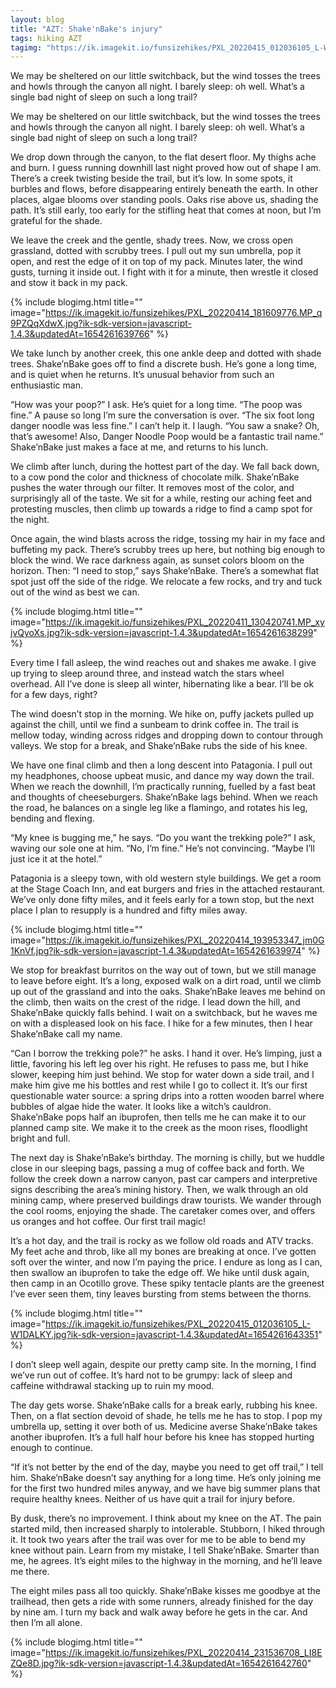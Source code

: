 ```yaml
---
layout: blog
title: "AZT: Shake'nBake's injury"
tags: hiking AZT
tagimg: "https://ik.imagekit.io/funsizehikes/PXL_20220415_012036105_L-W1DALKY.jpg?ik-sdk-version=javascript-1.4.3&updatedAt=1654261643351?tr=w-320"
---
```


We may be sheltered on our little switchback, but the wind tosses the trees and howls through the canyon all night. I barely sleep: oh well. What’s a single bad night of sleep on such a long trail?


We may be sheltered on our little switchback, but the wind tosses the trees and howls through the canyon all night. I barely sleep: oh well. What’s a single bad night of sleep on such a long trail?

We drop down through the canyon, to the flat desert floor. My thighs ache and burn. I guess running downhill last night proved how out of shape I am. There’s a creek twisting beside the trail, but it’s low. In some spots, it burbles and flows, before disappearing entirely beneath the earth. In other places, algae blooms over standing pools. Oaks rise above us, shading the path. It’s still early, too early for the stifling heat that comes at noon, but I’m grateful for the shade. 

We leave the creek and the gentle, shady trees. Now, we cross open grassland, dotted with scrubby trees. I pull out my sun umbrella, pop it open, and rest the edge of it on top of my pack. Minutes later, the wind gusts, turning it inside out. I fight with it for a minute, then wrestle it closed and stow it back in my pack. 

{% include blogimg.html
 title=""
 image="https://ik.imagekit.io/funsizehikes/PXL_20220414_181609776.MP_q9PZQqXdwX.jpg?ik-sdk-version=javascript-1.4.3&updatedAt=1654261639766"
%}

We take lunch by another creek, this one ankle deep and dotted with shade trees. Shake’nBake goes off to find a discrete bush. He’s gone a long time, and is quiet when he returns. It’s unusual behavior from such an enthusiastic man.

“How was your poop?” I ask.
He’s quiet for a long time. “The poop was fine.” A pause so long I’m sure the conversation is over. “The six foot long danger noodle was less fine.”
I can’t help it. I laugh. “You saw a snake? Oh, that’s awesome! Also, Danger Noodle Poop would be a fantastic trail name.”
Shake’nBake just makes a face at me, and returns to his lunch.

We climb after lunch, during the hottest part of the day. We fall back down, to a cow pond the color and thickness of chocolate milk. Shake’nBake pushes the water through our filter. It removes most of the color, and surprisingly all of the taste. We sit for a while, resting our aching feet and protesting muscles, then climb up towards a ridge to find a camp spot for the night.

Once again, the wind blasts across the ridge, tossing my hair in my face and buffeting my pack. There’s scrubby trees up here, but nothing big enough to block the wind. We race darkness again, as sunset colors bloom on the horizon. Then: “I need to stop,” says Shake’nBake. There’s a somewhat flat spot just off the side of the ridge. We relocate a few rocks, and try and tuck out of the wind as best we can.

{% include blogimg.html
 title=""
 image="https://ik.imagekit.io/funsizehikes/PXL_20220411_130420741.MP_xyjvQyoXs.jpg?ik-sdk-version=javascript-1.4.3&updatedAt=1654261638299"
%}

Every time I fall asleep, the wind reaches out and shakes me awake. I give up trying to sleep around three, and instead watch the stars wheel overhead. All I’ve done is sleep all winter, hibernating like a bear. I’ll be ok for a few days, right? 

The wind doesn’t stop in the morning. We hike on, puffy jackets pulled up against the chill, until we find a sunbeam to drink coffee in. The trail is mellow today, winding across ridges and dropping down to contour through valleys. We stop for a break, and Shake’nBake rubs the side of his knee.

We have one final climb and then a long descent into Patagonia. I pull out my headphones, choose upbeat music, and dance my way down the trail. When we reach the downhill, I’m practically running, fuelled by a fast beat and thoughts of cheeseburgers. Shake’nBake lags behind. When we reach the road, he balances on a single leg like a flamingo, and rotates his leg, bending and flexing. 

“My knee is bugging me,” he says.
“Do you want the trekking pole?” I ask, waving our sole one at him.
“No, I’m fine.” He’s not convincing. “Maybe I’ll just ice it at the hotel.”

Patagonia is a sleepy town, with old western style buildings. We get a room at the Stage Coach Inn, and eat burgers and fries in the attached restaurant. We’ve only done fifty miles, and it feels early for a town stop, but the next place I plan to resupply is a hundred and fifty miles away.

{% include blogimg.html
 title=""
 image="https://ik.imagekit.io/funsizehikes/PXL_20220414_193953347_jm0G1KnVf.jpg?ik-sdk-version=javascript-1.4.3&updatedAt=1654261639974"
%}

We stop for breakfast burritos on the way out of town, but we still manage to leave before eight. It’s a long, exposed walk on a dirt road, until we climb up out of the grassland and into the oaks. Shake’nBake leaves me behind on the climb, then waits on the crest of the ridge. I lead down the hill, and Shake’nBake quickly falls behind. I wait on a switchback, but he waves me on with a displeased look on his face. I hike for a few minutes, then I hear Shake’nBake call my name.

“Can I borrow the trekking pole?” he asks. I hand it over. He’s limping, just a little, favoring his left leg over his right. He refuses to pass me, but I hike slower, keeping him just behind. We stop for water down a side trail, and I make him give me his bottles and rest while I go to collect it. It’s our first questionable water source: a spring drips into a rotten wooden barrel where bubbles of algae hide the water. It looks like a witch’s cauldron. Shake’nBake pops half an ibuprofen, then tells me he can make it to our planned camp site. We make it to the creek as the moon rises, floodlight bright and full. 

The next day is Shake’nBake’s birthday. The morning is chilly, but we huddle close in our sleeping bags, passing a mug of coffee back and forth. We follow the creek down a narrow canyon, past car campers and interpretive signs describing the area’s mining history. Then, we walk through an old mining camp, where preserved buildings draw tourists. We wander through the cool rooms, enjoying the shade. The caretaker comes over, and offers us oranges and hot coffee. Our first trail magic!

It’s a hot day, and the trail is rocky as we follow old roads and ATV tracks. My feet ache and throb, like all my bones are breaking at once. I’ve gotten soft over the winter, and now I’m paying the price. I endure as long as I can, then swallow an ibuprofen to take the edge off. We hike until dusk again, then camp in an Ocotillo grove. These spiky tentacle plants are the greenest I’ve ever seen them, tiny leaves bursting from stems between the thorns. 

{% include blogimg.html
 title=""
 image="https://ik.imagekit.io/funsizehikes/PXL_20220415_012036105_L-W1DALKY.jpg?ik-sdk-version=javascript-1.4.3&updatedAt=1654261643351"
%}

I don’t sleep well again, despite our pretty camp site. In the morning, I find we’ve run out of coffee. It’s hard not to be grumpy: lack of sleep and caffeine withdrawal stacking up to ruin my mood.

The day gets worse. Shake’nBake calls for a break early, rubbing his knee. Then, on a flat section devoid of shade, he tells me he has to stop. I pop my umbrella up, setting it over both of us. Medicine averse Shake’nBake takes another ibuprofen. It’s a full half hour before his knee has stopped hurting enough to continue. 

“If it’s not better by the end of the day, maybe you need to get off trail,” I tell him. Shake’nBake doesn’t say anything for a long time. He’s only joining me for the first two hundred miles anyway, and we have big summer plans that require healthy knees. Neither of us have quit a trail for injury before. 

By dusk, there’s no improvement. I think about my knee on the AT. The pain started mild, then increased sharply to intolerable. Stubborn, I hiked through it. It took two years after the trail was over for me to be able to bend my knee without pain. Learn from my mistake, I tell Shake’nBake. Smarter than me, he agrees. It’s eight miles to the highway in the morning, and he’ll leave me there. 

The eight miles pass all too quickly. Shake’nBake kisses me goodbye at the trailhead, then gets a ride with some runners, already finished for the day by nine am. I turn my back and walk away before he gets in the car. And then I’m all alone.

{% include blogimg.html
 title=""
 image="https://ik.imagekit.io/funsizehikes/PXL_20220414_231536708_LI8EZQe8D.jpg?ik-sdk-version=javascript-1.4.3&updatedAt=1654261642760"
%}